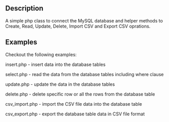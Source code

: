 Description
-----------
A simple php class to connect the MySQL database and helper methods to Create, Read, Update, Delete, Import CSV and Export CSV oprations.

Examples
--------
Checkout the following examples:

insert.php      - insert data into the database tables

select.php      - read the data from the database tables including where clause

update.php      - update the data in the database tables

delete.php      - delete specific row or all the rows from the database table

csv_import.php  - import the CSV file data into the database table

csv_export.php  - export the database table data in CSV file format


